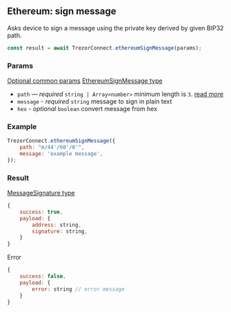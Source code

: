## Ethereum: sign message

Asks device to sign a message using the private key derived by given BIP32 path.

```javascript
const result = await TrezorConnect.ethereumSignMessage(params);
```

### Params

[Optional common params](commonParams.md)
[EthereumSignMessage type](https://github.com/Cerberus-Wallet/cerberus-suite/blob/develop/packages/connect/src/types/api/ethereum/index.ts)

-   `path` — _required_ `string | Array<number>` minimum length is `3`. [read more](../path.md)
-   `message` - _required_ `string` message to sign in plain text
-   `hex` - _optional_ `boolean` convert message from hex

### Example

```javascript
TrezorConnect.ethereumSignMessage({
    path: "m/44'/60'/0'",
    message: 'example message',
});
```

### Result

[MessageSignature type](https://github.com/Cerberus-Wallet/cerberus-suite/blob/develop/packages/protobuf/src/messages.ts)

```javascript
{
    success: true,
    payload: {
        address: string,
        signature: string,
    }
}
```

Error

```javascript
{
    success: false,
    payload: {
        error: string // error message
    }
}
```
